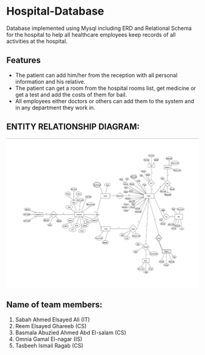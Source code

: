 # Hospital-Database
Database implemented using Mysql including ERD and Relational Schema for the hospital to help all healthcare employees keep records of all activities at the hospital.
## Features 
- The patient can add him/her from the reception with all personal information and his relative.
- The patient can get a room from the hospital rooms list, get medicine or get a test and add the costs of them for bail.
- All employees either doctors or others can add them to the system and in any department they work in.


## ENTITY RELATIONSHIP DIAGRAM:

![ENTITY RELATIONSHIP DIAGRAM](https://github.com/tasbeehismail/Hospital-Database/blob/28485d960328542c87fc50abdc1aab10432e1571/ERD.png)

## Name of team members:
1) Sabah Ahmed Elsayed Ali (IT)
2) Reem Elsayed Ghareeb (CS)
3) Basmala Abuzied Ahmed Abd El-salam (CS) 
4) Omnia Gamal El-nagar (IS)
5) Tasbeeh Ismail Ragab (CS)
